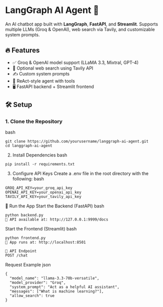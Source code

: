 # LangGraph AI Agent 🤖

An AI chatbot app built with **LangGraph**, **FastAPI**, and **Streamlit**. Supports multiple LLMs (Groq & OpenAI), web search via Tavily, and customizable system prompts.

## 🔥 Features

- ✅ Groq & OpenAI model support (LLaMA 3.3, Mixtral, GPT-4)
- 🔎 Optional web search using Tavily API
- ✍️ Custom system prompts
- 🧠 ReAct-style agent with tools
- 🖥️ FastAPI backend + Streamlit frontend

## 🛠️ Setup

### 1. Clone the Repository
bash
```
git clone https://github.com/yourusername/langgraph-ai-agent.git
cd langgraph-ai-agent
```
2. Install Dependencies
bash
```
pip install -r requirements.txt
```
3. Configure API Keys
Create a .env file in the root directory with the following:
bash
```
GROQ_API_KEY=your_groq_api_key
OPENAI_API_KEY=your_openai_api_key
TAVILY_API_KEY=your_tavily_api_key
```
🚀 Run the App
Start the Backend (FastAPI)
bash
```
python backend.py
📍 API available at: http://127.0.0.1:9999/docs
```

Start the Frontend (Streamlit)
bash
```
python frontend.py
📍 App runs at: http://localhost:8501

📡 API Endpoint
POST /chat
```

Request Example
json
```
{
  "model_name": "llama-3.3-70b-versatile",
  "model_provider": "Groq",
  "system_prompt": "Act as a helpful AI assistant",
  "messages": ["What is machine learning?"],
  "allow_search": true
}
```
